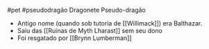 #pet #pseudodragão
Dragonete Pseudo-dragão

- Antigo nome (quando sob tutoria de [[Willimack]]) era Balthazar.
- Saiu das [[Ruínas de Myth Lharast]] sem seu dono
- Foi resgatado por [[Brynn Lumberman]]